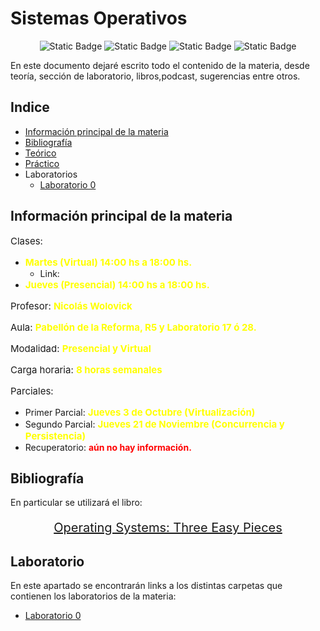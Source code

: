# Sistemas Operativos

<p align="center"><img alt="Static Badge" src="https://img.shields.io/badge/LIVE-27ae60?style=for-the-badge">
<img alt="Static Badge" src="https://img.shields.io/badge/PRETTY-%238e44ad?style=for-the-badge">
<img alt="Static Badge" src="https://img.shields.io/badge/Long%20-%20%23C70039%20?style=for-the-badge">
<img alt="Static Badge" src="https://img.shields.io/badge/%23WOLO%20-%20%23F39C12?style=for-the-badge">
</p>

En este documento dejaré escrito todo el contenido de la materia, desde teoría, sección de laboratorio, libros,podcast, sugerencias entre otros.

## Indice
* [Información principal de la materia](#información-principal-de-la-materia)
* [Bibliografía](#bibliografía)
* [Teórico](#Teórico.md)
* [Práctico](#practico)
* Laboratorios
    * [Laboratorio 0](Laboratorio/Laboratorio%200/README.md)

## Información principal de la materia

<p align="left" style="font-size:15px;">Clases: 
    <ul>
        <li><strong style="font-size:15px; color: yellow;">
            Martes (Virtual) 14:00 hs a 18:00 hs.</strong>
            <ul><li>Link: </li></ul>
        </li>
        <li><strong style="font-size:15px; color: yellow;">
            Jueves (Presencial) 14:00 hs a 18:00 hs.</strong>
        </li>
    </ul>
</p>

<p align="left" style="font-size:15px;">Profesor: <strong style="font-size:15px; color:yellow;">Nicolás Wolovick</strong></p>

<p align="left" style="font-size:15px;">Aula: <strong style="font-size:15px; color:yellow;">Pabellón de la Reforma, R5 y Laboratorio 17 ó 28.</strong></p>

<p align="left" style="font-size:15px;">Modalidad: <strong style="font-size:15px; color:yellow;">Presencial y Virtual</strong></p>

<p align="left" style="font-size:15px;">Carga horaria: <strong style="font-size:15px; color:yellow;">8 horas semanales</strong></p>

<p align="left" style="font-size:15px;">Parciales:<ul>
        <li>Primer Parcial: <strong style="font-size:15px; color:yellow;">Jueves 3 de Octubre (Virtualización)</strong></li>
        <li>Segundo Parcial: <strong style="font-size:15px; color:yellow;">Jueves 21 de Noviembre (Concurrencia y Persistencia)</strong></li>
        <li>Recuperatorio: <strong style="color:red;">aún no hay información.</strong> </li>
        </ul>
</p>

## Bibliografía
En particular se utilizará el libro:

<p align="center" style="font-size:20px"><a href="https://pages.cs.wisc.edu/~remzi/OSTEP/" target="_blank">
    Operating Systems: Three Easy Pieces</a>
</p>


## Laboratorio
En este apartado se encontrarán links a los distintas carpetas que contienen los laboratorios de la materia:

- [Laboratorio 0](Laboratorio/Laboratorio%200/README.md)
